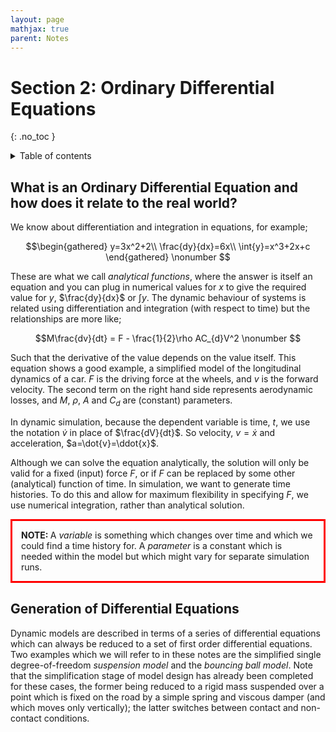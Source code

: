 ```yaml
---
layout: page
mathjax: true
parent: Notes
---
```


# Section 2: Ordinary Differential Equations
{: .no_toc }

<details close markdown="block">
  <summary>
    Table of contents
  </summary>
  {: .text-delta }
1. TOC
{:toc}
</details>

## What is an Ordinary Differential Equation and how does it relate to the real world?

We know about differentiation and integration in equations, for example;

$$\begin{gathered}
y=3x^2+2\\
\frac{dy}{dx}=6x\\
\int{y}=x^3+2x+c
\end{gathered} \nonumber $$

These are what we call *analytical functions*, where the answer is itself an equation and you can plug in numerical values for $x$ to give the required value for $y$, $\frac{dy}{dx}$ or $\int{y}$. The dynamic behaviour of systems is related using differentiation and integration (with respect to time) but the relationships are more like;

$$M\frac{dv}{dt} = F - \frac{1}{2}\rho AC_{d}V^2 \nonumber $$

Such that the derivative of the value depends on the value itself. This equation shows a good example, a simplified model of the longitudinal dynamics of a car. $F$ is the driving force at the wheels, and $v$ is the forward velocity. The second term on the right hand side represents aerodynamic losses, and $M$, $\rho$, $A$ and $C_d$ are (constant) parameters.

In dynamic simulation, because the dependent variable is time, $t$, we use the notation $\dot{v}$ in place of $\frac{dV}{dt}$. So velocity, $v=\dot{x}$ and acceleration, $a=\dot{v}=\ddot{x}$.

Although we can solve the equation analytically, the solution will only be valid for a fixed (input) force $F$, or if $F$ can be replaced by some other (analytical) function of time. In simulation, we want to generate time histories. To do this and allow for maximum flexibility in specifying $F$, we use numerical integration, rather than analytical solution.

<p style="border:3px; border-style:solid; border-color:#FF0000; padding: 1em;"> <b>NOTE: </b>A <i>variable</i> is something which changes over time and which we could find a time history for. A <i>parameter</i> is a constant which is needed within the model but which might vary for separate simulation runs.</p>

## Generation of Differential Equations

Dynamic models are described in terms of a series of differential equations which can always be reduced to a set of first order differential equations. Two examples which we will refer to in these notes are the simplified single degree-of-freedom *suspension model* and the *bouncing ball model*. Note that the simplification stage of model design has already been completed for these cases, the former being reduced to a rigid mass suspended over a point which is fixed on the road by a simple spring and viscous damper (and which moves only vertically); the latter switches between contact and non-contact conditions.

